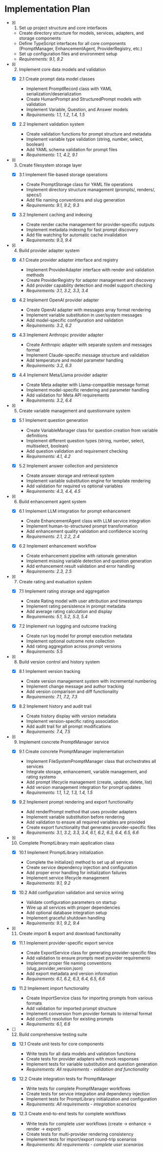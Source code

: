 # Implementation Plan

- [x] 1. Set up project structure and core interfaces
  - Create directory structure for models, services, adapters, and storage components
  - Define TypeScript interfaces for all core components (PromptManager, EnhancementAgent, ProviderRegistry, etc.)
  - Set up configuration files and environment setup
  - _Requirements: 9.1, 9.2_

- [x] 2. Implement core data models and validation
  - [x] 2.1 Create prompt data model classes
    - Implement PromptRecord class with YAML serialization/deserialization
    - Create HumanPrompt and StructuredPrompt models with validation
    - Implement Variable, Question, and Answer models
    - _Requirements: 1.1, 1.2, 1.4, 1.5_

  - [x] 2.2 Implement validation system
    - Create validation functions for prompt structure and metadata
    - Implement variable type validation (string, number, select, boolean)
    - Add YAML schema validation for prompt files
    - _Requirements: 1.1, 4.2, 9.1_

- [x] 3. Create filesystem storage layer
  - [x] 3.1 Implement file-based storage operations
    - Create PromptStorage class for YAML file operations
    - Implement directory structure management (prompts/, renders/, specs/)
    - Add file naming conventions and slug generation
    - _Requirements: 9.1, 9.2, 9.3_

  - [x] 3.2 Implement caching and indexing
    - Create render cache management for provider-specific outputs
    - Implement metadata indexing for fast prompt discovery
    - Add file watching for automatic cache invalidation
    - _Requirements: 9.3, 9.4_

- [x] 4. Build provider adapter system
  - [x] 4.1 Create provider adapter interface and registry
    - Implement ProviderAdapter interface with render and validation methods
    - Create ProviderRegistry for adapter management and discovery
    - Add provider capability detection and model support checking
    - _Requirements: 3.1, 3.2, 3.3, 3.4_

  - [x] 4.2 Implement OpenAI provider adapter
    - Create OpenAI adapter with messages array format rendering
    - Implement variable substitution in user/system messages
    - Add model-specific configuration and validation
    - _Requirements: 3.2, 6.2_

  - [x] 4.3 Implement Anthropic provider adapter
    - Create Anthropic adapter with separate system and messages format
    - Implement Claude-specific message structure and validation
    - Add temperature and model parameter handling
    - _Requirements: 3.2, 6.3_

  - [x] 4.4 Implement Meta/Llama provider adapter
    - Create Meta adapter with Llama-compatible message format
    - Implement model-specific rendering and parameter handling
    - Add validation for Meta API requirements
    - _Requirements: 3.2, 6.4_

- [x] 5. Create variable management and questionnaire system
  - [x] 5.1 Implement question generation
    - Create VariableManager class for question creation from variable definitions
    - Implement different question types (string, number, select, multiselect, boolean)
    - Add question validation and requirement checking
    - _Requirements: 4.1, 4.2_

  - [x] 5.2 Implement answer collection and persistence
    - Create answer storage and retrieval system
    - Implement variable substitution engine for template rendering
    - Add validation for required vs optional variables
    - _Requirements: 4.3, 4.4, 4.5_

- [x] 6. Build enhancement agent system
  - [x] 6.1 Implement LLM integration for prompt enhancement
    - Create EnhancementAgent class with LLM service integration
    - Implement human-to-structured prompt transformation
    - Add enhancement quality validation and confidence scoring
    - _Requirements: 2.1, 2.2, 2.4_

  - [x] 6.2 Implement enhancement workflow
    - Create enhancement pipeline with rationale generation
    - Implement missing variable detection and question generation
    - Add enhancement result validation and error handling
    - _Requirements: 2.3, 2.5_

- [x] 7. Create rating and evaluation system
  - [x] 7.1 Implement rating storage and aggregation
    - Create Rating model with user attribution and timestamps
    - Implement rating persistence in prompt metadata
    - Add average rating calculation and display
    - _Requirements: 5.1, 5.2, 5.3, 5.4_

  - [x] 7.2 Implement run logging and outcome tracking
    - Create run log model for prompt execution metadata
    - Implement optional outcome note collection
    - Add rating aggregation across prompt versions
    - _Requirements: 5.5_

- [x] 8. Build version control and history system
  - [x] 8.1 Implement version tracking
    - Create version management system with incremental numbering
    - Implement change message and author tracking
    - Add version comparison and diff functionality
    - _Requirements: 7.1, 7.2, 7.3_

  - [x] 8.2 Implement history and audit trail
    - Create history display with version metadata
    - Implement version-specific rating association
    - Add audit trail for all prompt modifications
    - _Requirements: 7.4, 7.5_

- [x] 9. Implement concrete PromptManager service
  - [x] 9.1 Create concrete PromptManager implementation
    - Implement FileSystemPromptManager class that orchestrates all services
    - Integrate storage, enhancement, variable management, and rating systems
    - Add prompt lifecycle management (create, update, delete, list)
    - Add version management integration for prompt updates
    - _Requirements: 1.1, 1.2, 1.3, 1.4, 1.5_

  - [x] 9.2 Implement prompt rendering and export functionality
    - Add renderPrompt method that uses provider adapters
    - Implement variable substitution before rendering
    - Add validation to ensure all required variables are provided
    - Create export functionality that generates provider-specific files
    - _Requirements: 3.1, 3.2, 3.3, 3.4, 6.1, 6.2, 6.3, 6.4, 6.5, 6.6_

- [x] 10. Complete PromptLibrary main application class
  - [x] 10.1 Implement PromptLibrary initialization
    - Complete the initialize() method to set up all services
    - Create service dependency injection and configuration
    - Add proper error handling for initialization failures
    - Implement service lifecycle management
    - _Requirements: 9.1, 9.2_

  - [x] 10.2 Add configuration validation and service wiring
    - Validate configuration parameters on startup
    - Wire up all services with proper dependencies
    - Add optional database integration setup
    - Implement graceful shutdown handling
    - _Requirements: 9.1, 9.2, 9.4_

- [x] 11. Create import & export and download functionality
  - [x] 11.1 Implement provider-specific export service
    - Create ExportService class for generating provider-specific files
    - Add validation to ensure prompts meet provider requirements
    - Implement proper file naming conventions (slug_provider_version.json)
    - Add export metadata and version information
    - _Requirements: 6.1, 6.2, 6.3, 6.4, 6.5, 6.6_

  - [x] 11.2 Implement import functionality
    - Create ImportService class for importing prompts from various formats
    - Add validation for imported prompt structure
    - Implement conversion from provider formats to internal format
    - Add conflict resolution for existing prompts
    - _Requirements: 6.1, 6.6_

- [ ] 12. Build comprehensive testing suite
  - [x] 12.1 Create unit tests for core components
    - Write tests for all data models and validation functions
    - Create tests for provider adapters with mock responses
    - Implement tests for variable substitution and question generation
    - _Requirements: All requirements - validation and functionality_

  - [x] 12.2 Create integration tests for PromptManager
    - Write tests for complete PromptManager workflows
    - Create tests for service integration and dependency injection
    - Implement tests for PromptLibrary initialization and configuration
    - _Requirements: All requirements - integration scenarios_

  - [x] 12.3 Create end-to-end tests for complete workflows
    - Write tests for complete user workflows (create → enhance → render → export)
    - Create tests for multi-provider rendering consistency
    - Implement tests for import/export round-trip scenarios
    - _Requirements: All requirements - complete user scenarios_